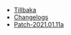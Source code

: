 - [Tillbaka](/)
- [Changelogs](/Changelogs/)
- [Patch-2021.01.11a](/Changelogs/Patch-2021.01.11a.md)
